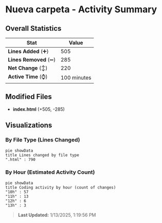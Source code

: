# Nueva carpeta - Activity Summary 

## Overall Statistics

| Stat                   | Value                                                             |
| ---------------------- | ----------------------------------------------------------------- |
| **Lines Added** (➕)   | 505                                          |
| **Lines Removed** (➖) | 285                                        |
| **Net Change** (↕)    | 220                |
| **Active Time** (⌚)   | 100 minutes |


## Modified Files
- **index.html** (+505, -285)

## Visualizations

### By File Type (Lines Changed)

```mermaid
pie showData
title Lines changed by file type
".html" : 790
```

### By Hour (Estimated Activity Count)

```mermaid
pie showData
title Coding activity by hour (count of changes)
"10h" : 57
"11h" : 13
"12h" : 6
"13h" : 3
```


> **Last Updated:** 1/13/2025, 1:19:56 PM